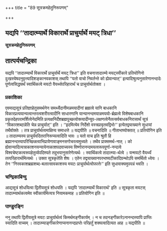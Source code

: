 +++
title = "89 सूत्रक्रमहेतुनिरूपणम्"

+++


## यद्यपि ‘‘तादात्म्यार्थे विकारार्थे प्राचुर्यार्थे मयट् त्रिधा’’

**सूत्रक्रमहेतुनिरूपणम्**

## **तात्पर्यचन्द्रिका**

यद्यपि ‘‘तादात्म्यार्थे विकारार्थे प्राचुर्यार्थे मयट् त्रिधा’’ इति वचनात्तादात्म्ये मयट्स्वीकारे प्रतियोगिनो दुःखस्येषदनुवृत्त्यादिशङ्कानवकाशस् तथापि ‘‘यतो वाचो निवर्तन्ते को ह्येवान्यात्’’ इत्यादिश्रुत्यनुसारेणानन्दादेः पूर्णत्वसिद्ध्यर्थं स्वार्थिकत्वे मयटो वैयर्थ्यपरिहारार्थं च प्राचुर्यार्थतोक्ता ।

### **प्रकाशिका**

एवमाद्यसूत्रं प्रतिज्ञाहेतुसमर्थनेन समर्थ्येदानीमन्नमयादीनां ब्रह्मत्वे यानि बाधकानि विकारप्रत्ययान्यत्वान्तरत्वशरीरत्वादीनि साधारणानि यान्यानन्दमयान्नमययो-र्ब्रह्मत्वे विशेषबाधकानि प्रकृतदेहपरामर्शित्वेनेदमिति प्रत्यक्षनिर्देशब्रह्मपुच्छत्वोक्त्यादीन्युप-लक्षणत्वेनैतत्सर्वबाधकनिरासार्थं सूत्रं ‘‘विकारशब्दान्नेति चेन्न प्राचुर्यात्’’ इति । ‘‘इदमित्येव निर्देशो वस्त्रप्रावृतवद्विभोः’’ इत्येतद्व्याख्याने सुधायां तथैवोक्तेः । तत्र प्राचुर्यार्थत्वमाक्षिप्य समाधत्ते ॥ यद्यपीति ॥ वचनादिति ॥ गीताभाष्योक्तात् ॥ प्रतियोगिन इति ॥ तादात्म्यस्य प्राचुर्यवदितरानिरूप्यत्वादिति भावः ॥ यतो वाच इति श्रुतौ हि ब्रह्मानन्दस्यापरिच्छिन्नत्वाभिप्रायेणावाङ्मनसगोचरत्वमुच्यते । तथैव प्राक्समर्थ-नात् । को ह्येवान्यादित्यत्राकाशनयन्यायेनाकाशपदवाच्यस्य विष्णोरानन्दमयत्वरूपपूर्णा-नन्दत्वे विश्वचेष्टकत्वरूपहेतुर्व्यपदिश्यते तदुभयानुसारेणेत्यर्थः । स्वार्थिकत्वे तादात्म्या-र्थत्वे । यन्मयटो वैयर्थ्यं तत्परिहारार्थमित्यर्थः । उक्ता सूत्रकृतेति शेषः । एतेन तद्व्याख्यानपरभाष्यटीकादिग्रन्थोऽपि समर्थितो ध्येयः । तेन ‘‘निरवकाशब्रह्मशब्द-बलात्सावकाशस्य मयटः प्राचुर्यार्थत्वोपपत्तेः’’ इति सुधावाक्यमुपपन्नं भवति ।

### **चन्द्रिकाबिन्दु**

आद्यसूत्रं शोधयित्वा द्वितीयसूत्रं शोधयति । यद्यपि ‘तादात्म्यार्थे विकारार्थ’ इति ॥ सूत्रकृता मयटस् तादात्म्यार्थकत्वमेव स्वीकार्यमित्यत्र नियामकमाह ॥ प्रतियोगिन इति ॥

### **पाण्डुरङ्गि**

ननु तथापि द्वितीयसूत्रे मयटः प्राचुर्यार्थत्वं किमर्थमङ्गीकार्यम् । न च तदनङ्गीकारेऽनानन्दस्यापि प्राप्तिः स्यादिति वाच्यम् । तादात्म्याङ्गीकारेणाप्यनानन्दप्राप्तेः परिहर्तुं शक्यत्वादित्यत आह ॥ यद्यपीति ॥

